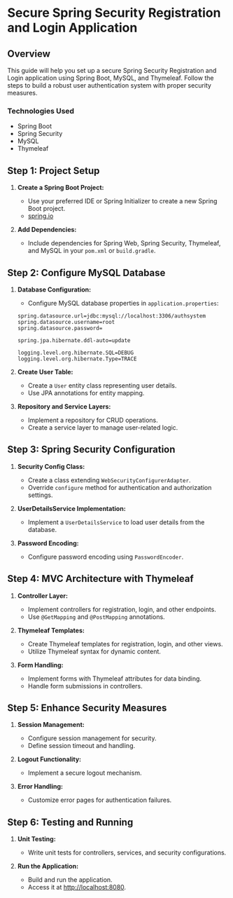 # Secure Spring Security Registration and Login Application

## Overview

This guide will help you set up a secure Spring Security Registration and Login application using Spring Boot, MySQL, and Thymeleaf. Follow the steps to build a robust user authentication system with proper security measures.

### Technologies Used

- Spring Boot
- Spring Security
- MySQL
- Thymeleaf

## Step 1: Project Setup

1. **Create a Spring Boot Project:**
   - Use your preferred IDE or Spring Initializer to create a new Spring Boot project.
   - [spring.io](https://start.spring.io/;)

2. **Add Dependencies:**
   - Include dependencies for Spring Web, Spring Security, Thymeleaf, and MySQL in your `pom.xml` or `build.gradle`.

## Step 2: Configure MySQL Database

1. **Database Configuration:**
   - Configure MySQL database properties in `application.properties`:

    ```properties
    spring.datasource.url=jdbc:mysql://localhost:3306/authsystem
    spring.datasource.username=root
    spring.datasource.password=

    spring.jpa.hibernate.ddl-auto=update

    logging.level.org.hibernate.SQL=DEBUG
    logging.level.org.hibernate.Type=TRACE
    ```


2. **Create User Table:**
   - Create a `User` entity class representing user details.
   - Use JPA annotations for entity mapping.

3. **Repository and Service Layers:**
   - Implement a repository for CRUD operations.
   - Create a service layer to manage user-related logic.

## Step 3: Spring Security Configuration

1. **Security Config Class:**
   - Create a class extending `WebSecurityConfigurerAdapter`.
   - Override `configure` method for authentication and authorization settings.

2. **UserDetailsService Implementation:**
   - Implement a `UserDetailsService` to load user details from the database.

3. **Password Encoding:**
   - Configure password encoding using `PasswordEncoder`.

## Step 4: MVC Architecture with Thymeleaf

1. **Controller Layer:**
   - Implement controllers for registration, login, and other endpoints.
   - Use `@GetMapping` and `@PostMapping` annotations.

2. **Thymeleaf Templates:**
   - Create Thymeleaf templates for registration, login, and other views.
   - Utilize Thymeleaf syntax for dynamic content.

3. **Form Handling:**
   - Implement forms with Thymeleaf attributes for data binding.
   - Handle form submissions in controllers.

## Step 5: Enhance Security Measures

1. **Session Management:**
   - Configure session management for security.
   - Define session timeout and handling.

2. **Logout Functionality:**
   - Implement a secure logout mechanism.

3. **Error Handling:**
   - Customize error pages for authentication failures.

## Step 6: Testing and Running

1. **Unit Testing:**
   - Write unit tests for controllers, services, and security configurations.

2. **Run the Application:**
   - Build and run the application.
   - Access it at [http://localhost:8080](http://localhost:8080).



